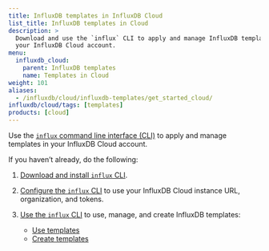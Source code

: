 ```yaml
---
title: InfluxDB templates in InfluxDB Cloud
list_title: InfluxDB templates in Cloud
description: >
  Download and use the `influx` CLI to apply and manage InfluxDB templates with
  your InfluxDB Cloud account.
menu:
  influxdb_cloud:
    parent: InfluxDB templates
    name: Templates in Cloud
weight: 101
aliases:
  - /influxdb/cloud/influxdb-templates/get_started_cloud/
influxdb/cloud/tags: [templates]
products: [cloud]
---
```


Use the [`influx` command line interface (CLI)](/influxdb/cloud/reference/cli/influx/)
to apply and manage templates in your InfluxDB Cloud account.

If you haven’t already, do the following:

1. [Download and install `influx` CLI](/influxdb/cloud/get-started/#optional-download-install-and-use-the-influx-cli).
2. [Configure the `influx` CLI](/influxdb/cloud/get-started/#set-up-influxdb) to use your
   InfluxDB Cloud instance URL, organization, and tokens.
3. [Use the `influx` CLI](/influxdb/cloud/reference/cli/influx/) to use, manage, and create
   InfluxDB templates:

    - [Use templates](/influxdb/cloud/influxdb-templates/use/)
    - [Create templates](/influxdb/cloud/influxdb-templates/create/)
